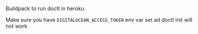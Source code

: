 Buildpack to run doctl in heroku

Make sure you have `DIGITALOCEAN_ACCESS_TOKEN` env var set ad doctl init will not work
